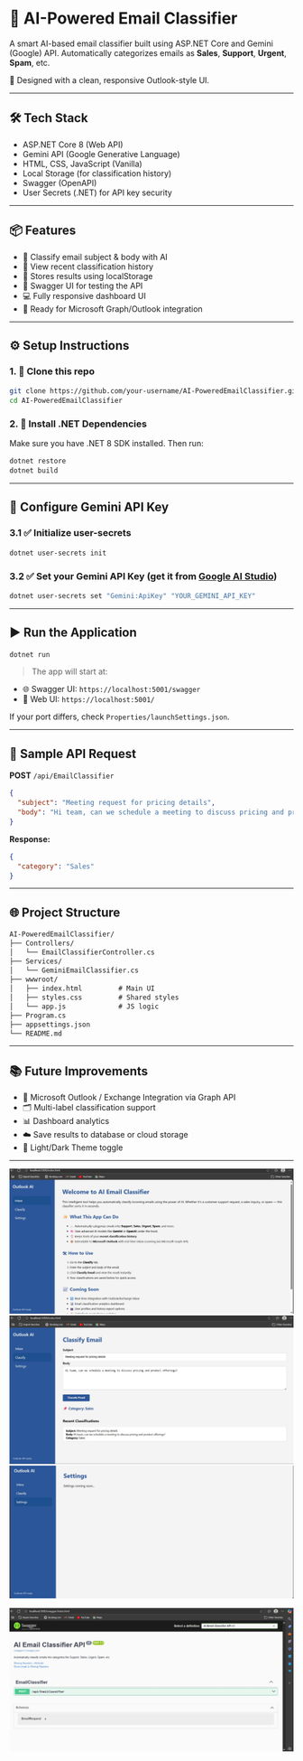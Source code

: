 
# 📧 AI-Powered Email Classifier

A smart AI-based email classifier built using ASP.NET Core and Gemini (Google) API. Automatically categorizes emails as **Sales**, **Support**, **Urgent**, **Spam**, etc.

🚀 Designed with a clean, responsive Outlook-style UI.

---

## 🛠 Tech Stack

- ASP.NET Core 8 (Web API)
- Gemini API (Google Generative Language)
- HTML, CSS, JavaScript (Vanilla)
- Local Storage (for classification history)
- Swagger (OpenAPI)
- User Secrets (.NET) for API key security

---

## 📦 Features

- 🧠 Classify email subject & body with AI
- 📜 View recent classification history
- 💾 Stores results using localStorage
- 🧪 Swagger UI for testing the API
- 💻 Fully responsive dashboard UI
- 🔄 Ready for Microsoft Graph/Outlook integration

---

## ⚙️ Setup Instructions

### 1. 📁 Clone this repo

```bash
git clone https://github.com/your-username/AI-PoweredEmailClassifier.git
cd AI-PoweredEmailClassifier
````

### 2. 📌 Install .NET Dependencies

Make sure you have .NET 8 SDK installed.
Then run:

```bash
dotnet restore
dotnet build
```

---

## 🔑 Configure Gemini API Key

### 3.1 ✅ Initialize user-secrets

```bash
dotnet user-secrets init
```

### 3.2 ✅ Set your Gemini API Key (get it from [Google AI Studio](https://makersuite.google.com/app))

```bash
dotnet user-secrets set "Gemini:ApiKey" "YOUR_GEMINI_API_KEY"
```

---

## ▶️ Run the Application

```bash
dotnet run
```

> The app will start at:

* 🌐 Swagger UI: `https://localhost:5001/swagger`
* 📨 Web UI: `https://localhost:5001/`

If your port differs, check `Properties/launchSettings.json`.

---

## 🧪 Sample API Request

**POST** `/api/EmailClassifier`

```json
{
  "subject": "Meeting request for pricing details",
  "body": "Hi team, can we schedule a meeting to discuss pricing and product offerings?"
}
```

**Response:**

```json
{
  "category": "Sales"
}
```

---

## 🌐 Project Structure

```
AI-PoweredEmailClassifier/
├── Controllers/
│   └── EmailClassifierController.cs
├── Services/
│   └── GeminiEmailClassifier.cs
├── wwwroot/
│   ├── index.html         # Main UI
│   ├── styles.css         # Shared styles
│   └── app.js             # JS logic
├── Program.cs
├── appsettings.json
└── README.md
```

---

## 📚 Future Improvements

* 📨 Microsoft Outlook / Exchange Integration via Graph API
* 🗂️ Multi-label classification support
* 📊 Dashboard analytics
* ☁️ Save results to database or cloud storage
* 🎨 Light/Dark Theme toggle

---
![AI Email Classifier UI Screenshot](AI_email(01).jpg)
![AI Email Classifier UI Screenshot](AI_email(02).jpg)
![AI Email Classifier UI Screenshot](AI_email(03).jpg)

![AI Email Classifier UI Screenshot](AI_email(01)swagger.jpg)
